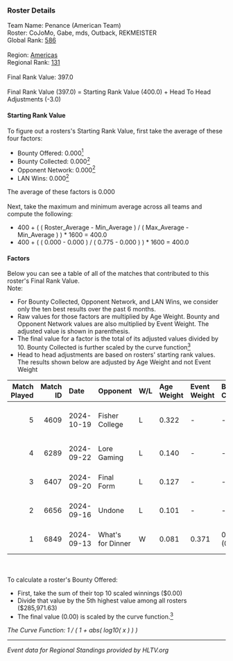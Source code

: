 ### Roster Details<br />
Team Name: Penance (American Team)<br />
Roster: CoJoMo, Gabe, mds, Outback, REKMEISTER<br />
Global Rank: [586](../../standings_global_2025_02_28.md)<br />
<br />
Region: [Americas]( ../../standings_americas_2025_02_28.md)<br />
Regional Rank: [131]( ../../standings_americas_2025_02_28.md)<br />
<br />
Final Rank Value:  397.0<br />
<br />
Final Rank Value (397.0) = Starting Rank Value (400.0) + Head To Head Adjustments (-3.0)<br />

#### Starting Rank Value<br />
To figure out a rosters's Starting Rank Value, first take the average of these four factors:<br />
- Bounty Offered: 0.000[<sup>1</sup>](#table2)
- Bounty Collected: 0.000[<sup>2</sup>](#table1)
- Opponent Network: 0.000[<sup>2</sup>](#table1)
- LAN Wins: 0.000[<sup>2</sup>](#table1)

The average of these factors is 0.000<br />
<br />
Next, take the maximum and minimum average across all teams and compute the following:<br />
- 400 + ( ( Roster_Average - Min_Average ) / ( Max_Average - Min_Average ) ) * 1600 = 400.0
- 400 + ( ( 0.000 - 0.000 ) / ( 0.775 - 0.000 ) ) * 1600 = 400.0


#### Factors<br />
Below you can see a table of all of the matches that contributed to this roster's Final Rank Value.<br />
Note:<br />

- For Bounty Collected, Opponent Network, and LAN Wins, we consider only the ten best results over the past 6 months.
- Raw values for those factors are multiplied by Age Weight. Bounty and Opponent Network values are also multiplied by Event Weight. The adjusted value is shown in parenthesis.
- The final value for a factor is the total of its adjusted values divided by 10. Bounty Collected is further scaled by the curve function[<sup>3</sup>](#curveFunction)
- Head to head adjustments are based on rosters' starting rank values. The results shown below are adjusted by Age Weight and not Event Weight
<span id="table1"></span><br />


| Match Played | Match ID | Date       | Opponent          | W/L | Age Weight | Event Weight | Bounty Collected | Opponent Network | LAN Wins  | H2H Adj. | Roster                                 |
| -: | -: | :- | :- | :- | :- | :- | :- | :- | :- | -: | :- |
|            5 |     4609 | 2024-10-19 | Fisher College    | L   | 0.322      | -            | -                | -                | -         |    -0.94 | CoJoMo, Gabe, mds, Outback, REKMEISTER |
|            4 |     6289 | 2024-09-22 | Lore Gaming       | L   | 0.140      | -            | -                | -                | -         |    -2.19 | CoJoMo, Gabe, Louie, mds, shutout      |
|            3 |     6407 | 2024-09-20 | Final Form        | L   | 0.127      | -            | -                | -                | -         |    -0.90 | CoJoMo, Gabe, Louie, mds, shutout      |
|            2 |     6656 | 2024-09-16 | Undone            | L   | 0.101      | -            | -                | -                | -         |    -0.28 | CoJoMo, Gabe, Louie, mds, shutout      |
|            1 |     6849 | 2024-09-13 | What's for Dinner | W   | 0.081      | 0.371        | 0.000 (0.000)    | 0.000 (0.000)    | 0 (0.000) |     1.28 | CoJoMo, Gabe, Louie, mds, shutout      |

<br />
<span id="table2"></span><br />
To calculate a roster's Bounty Offered:<br />

- First, take the sum of their top 10 scaled winnings ($0.00)
- Divide that value by the 5th highest value among all rosters ($285,971.63)
- The final value (0.00) is scaled by the curve function.[<sup>3</sup>](#curveFunction)

<span id="curveFunction"></span>_The Curve Function: 1 / ( 1 + abs( log10( x ) ) )_<br />

---
_Event data for Regional Standings provided by HLTV.org_<br />
